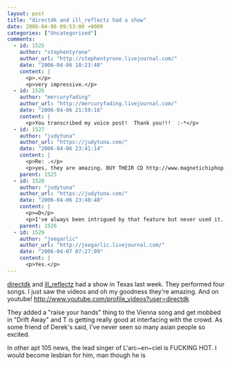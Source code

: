 ```yaml
---
layout: post
title: "directdk and ill_reflectz had a show"
date: 2006-04-06 09:53:00 +0000
categories: ["Uncategorized"]
comments:
  - id: 1525
    author: "stephentyrone"
    author_url: "http://stephentyrone.livejournal.com/"
    date: "2006-04-06 18:23:48"
    content: |
      <p>.</p>
      <p>very impressive.</p>
  - id: 1526
    author: "mercuryfading"
    author_url: "http://mercuryfading.livejournal.com/"
    date: "2006-04-06 21:59:16"
    content: |
      <p>You transcribed my voice post!  Thank you!!!  :-*</p>
  - id: 1527
    author: "judytuna"
    author_url: "https://judytuna.com/"
    date: "2006-04-06 23:41:14"
    content: |
      <p>Re: .</p>
      <p>yes, they are amazing. BUY THEIR CD http://www.magnetichiphop.com !!!!!!!!!!!</p>
    parent: 1525
  - id: 1528
    author: "judytuna"
    author_url: "https://judytuna.com/"
    date: "2006-04-06 23:48:48"
    content: |
      <p>=D</p>
      <p>I've always been intrigued by that feature but never used it. You're the only person I know that does, and I really like your voice posts... you made me renew my paid account status in hopes of making my own, haha. (Also, I was lured into renewing by the "renew by april 14 2006 and receive loyalty userpics for months of paid time you've had in the past!" schtick. O marketing, how susceptible I am to thee)</p>
    parent: 1526
  - id: 1529
    author: "joegarlic"
    author_url: "http://joegarlic.livejournal.com/"
    date: "2006-04-07 07:27:09"
    content: |
      <p>Yes.</p>
---
```


[directdk](http://directdk.livejournal.com/) and [ill_reflectz](http://ill_reflectz.livejournal.com/) had a show in Texas last week. They performed four songs. I just saw the videos and oh my goodness they're amazing. And on youtube! http://www.youtube.com/profile_videos?user=directdk

They added a "raise your hands" thing to the Vienna song and get mobbed in "Drift Away" and T is getting really good at interfacing with the crowd. As some friend of Derek's said, I've never seen so many asian people so excited.

In other apt 105 news, the lead singer of L'arc~en~ciel is FUCKING HOT. I would become lesbian for him, man though he is